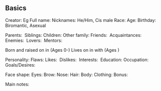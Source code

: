## Basics

Creator: Eg
Full name: 
Nicknames: 
He/Him, Cis male
Race: 
Age: 
Birthday: 
Biromantic, Asexual

Parents: 
Siblings: 
Children: 
Other family: 
Friends: 
Acquaintances: 
Enemies: 
Lovers: 
Mentors:

Born and raised on  in  (Ages 0-)
Lives on  in  with  (Ages )

Personality: 
Flaws: 
Likes: 
Dislikes: 
Interests: 
Education: 
Occupation: 
Goals/Desires: 

Face shape: 
Eyes: 
Brow: 
Nose: 
Hair: 
Body: 
Clothing: 
Bonus: 

Main notes: